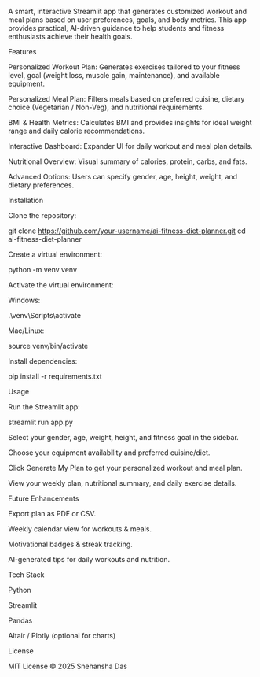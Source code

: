 A smart, interactive Streamlit app that generates customized workout and meal plans based on user preferences, goals, and body metrics. This app provides practical, AI-driven guidance to help students and fitness enthusiasts achieve their health goals.

Features

Personalized Workout Plan: Generates exercises tailored to your fitness level, goal (weight loss, muscle gain, maintenance), and available equipment.

Personalized Meal Plan: Filters meals based on preferred cuisine, dietary choice (Vegetarian / Non-Veg), and nutritional requirements.

BMI & Health Metrics: Calculates BMI and provides insights for ideal weight range and daily calorie recommendations.

Interactive Dashboard: Expander UI for daily workout and meal plan details.

Nutritional Overview: Visual summary of calories, protein, carbs, and fats.

Advanced Options: Users can specify gender, age, height, weight, and dietary preferences.

Installation

Clone the repository:

git clone https://github.com/your-username/ai-fitness-diet-planner.git
cd ai-fitness-diet-planner


Create a virtual environment:

python -m venv venv


Activate the virtual environment:

Windows:

.\venv\Scripts\activate


Mac/Linux:

source venv/bin/activate


Install dependencies:

pip install -r requirements.txt

Usage

Run the Streamlit app:

streamlit run app.py


Select your gender, age, weight, height, and fitness goal in the sidebar.

Choose your equipment availability and preferred cuisine/diet.

Click Generate My Plan to get your personalized workout and meal plan.

View your weekly plan, nutritional summary, and daily exercise details.

Future Enhancements

Export plan as PDF or CSV.

Weekly calendar view for workouts & meals.

Motivational badges & streak tracking.

AI-generated tips for daily workouts and nutrition.

Tech Stack

Python

Streamlit

Pandas

Altair / Plotly (optional for charts)

License

MIT License © 2025 Snehansha Das
